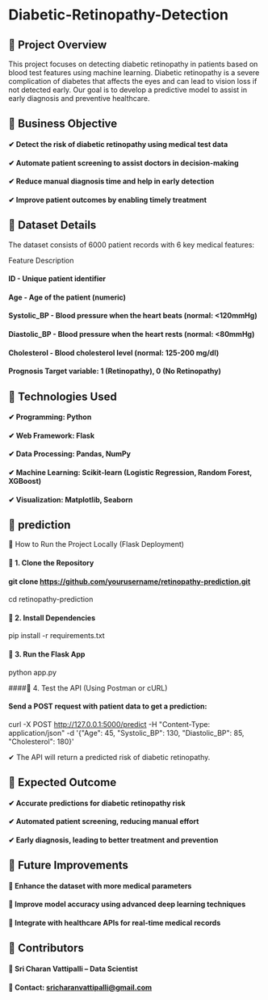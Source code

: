 # Diabetic-Retinopathy-Detection

## 🔹 Project Overview
This project focuses on detecting diabetic retinopathy in patients based on blood test features using machine learning. Diabetic retinopathy is a severe complication of diabetes that affects the eyes and can lead to vision loss if not detected early. Our goal is to develop a predictive model to assist in early diagnosis and preventive healthcare.

## 🔹 Business Objective
#### ✔ **Detect** the risk of diabetic retinopathy using medical test data
#### ✔ Automate patient screening to assist doctors in decision-making
#### ✔ Reduce manual diagnosis time and help in early detection
#### ✔ Improve patient outcomes by enabling timely treatment

## 🔹 Dataset Details
The dataset consists of 6000 patient records with 6 key medical features:

Feature	Description
#### ID - Unique patient identifier
#### Age - Age of the patient (numeric)
#### Systolic_BP - Blood pressure when the heart beats (normal: <120mmHg)
#### Diastolic_BP - Blood pressure when the heart rests (normal: <80mmHg)
#### Cholesterol - Blood cholesterol level (normal: 125-200 mg/dl)
#### Prognosis	Target variable: 1 (Retinopathy), 0 (No Retinopathy)

## 🔹 Technologies Used
#### ✔ Programming: Python
#### ✔ Web Framework: Flask
#### ✔ Data Processing: Pandas, NumPy
#### ✔ Machine Learning: Scikit-learn (Logistic Regression, Random Forest, XGBoost)
#### ✔ Visualization: Matplotlib, Seaborn

## 🔹 prediction

🔹 How to Run the Project Locally (Flask Deployment)

#### 📌 1. Clone the Repository
#### git clone https://github.com/yourusername/retinopathy-prediction.git
 cd retinopathy-prediction

#### 📌 2. Install Dependencies
 pip install -r requirements.txt

#### 📌 3. Run the Flask App
 python app.py

####📌 4. Test the API (Using Postman or cURL)
#### Send a POST request with patient data to get a prediction:
 curl -X POST http://127.0.0.1:5000/predict -H "Content-Type: application/json" -d '{"Age": 45, "Systolic_BP": 130, "Diastolic_BP": 85, "Cholesterol": 180}'

✔ The API will return a predicted risk of diabetic retinopathy.

## 🔹 Expected Outcome
#### ✔ Accurate predictions for diabetic retinopathy risk
#### ✔ Automated patient screening, reducing manual effort
#### ✔ Early diagnosis, leading to better treatment and prevention

## 🔹 Future Improvements
#### 🚀 Enhance the dataset with more medical parameters
#### 🚀 Improve model accuracy using advanced deep learning techniques
#### 🚀 Integrate with healthcare APIs for real-time medical records

## 🔹 Contributors
#### 👤 Sri Charan Vattipalli – Data Scientist
#### 📧 Contact: sricharanvattipalli@gmail.com

